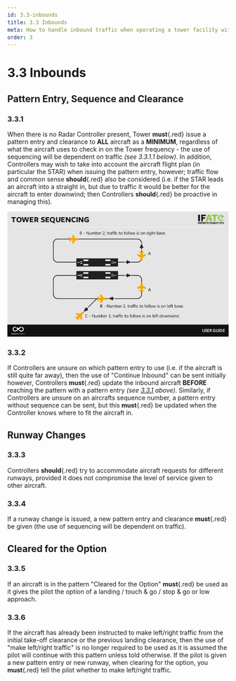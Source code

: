 ```yaml
---
id: 3.3-inbounds
title: 3.3 Inbounds
meta: How to handle inbound traffic when operating a tower facility within Infinite Flight.
order: 3
---
```


# 3.3 Inbounds



## Pattern Entry, Sequence and Clearance



### 3.3.1

When there is no Radar Controller present, Tower **must**{.red} issue a pattern entry and clearance to **ALL** aircraft as a **MINIMUM**, regardless of what the aircraft uses to check in on the Tower frequency - the use of sequencing will be dependent on traffic *(see 3.3.1.1 below)*. In addition, Controllers may wish to take into account the aircraft flight plan (in particular the STAR) when issuing the pattern entry, however; traffic flow and common sense **should**{.red} also be considered (i.e. if the STAR leads an aircraft into a straight in, but due to traffic it would be better for the aircraft to enter downwind; then Controllers **should**{.red} be proactive in managing this).



![Image 3.3.1.1 - Tower Sequencing](_images/manual/graphics/atc-tower-sequencing.jpg)



### 3.3.2

If Controllers are unsure on which pattern entry to use (i.e. if the aircraft is still quite far away), then the use of "Continue Inbound" can be sent initially however, Controllers **must**{.red} update the inbound aircraft **BEFORE** reaching the pattern with a pattern entry *(see [3.3.1](/guide/atc-manual/3.-tower/3.3-inbounds#3.3.1) above)*. Similarly, if Controllers are unsure on an aircrafts sequence number, a pattern entry without sequence can be sent, but this **must**{.red} be updated when the Controller knows where to fit the aircraft in.



## Runway Changes



### 3.3.3

Controllers **should**{.red} try to accommodate aircraft requests for different runways, provided it does not compromise the level of service given to other aircraft.



### 3.3.4

If a runway change is issued, a new pattern entry and clearance **must**{.red} be given (the use of sequencing will be dependent on traffic).



## Cleared for the Option



### 3.3.5    

If an aircraft is in the pattern "Cleared for the Option" **must**{.red} be used as it gives the pilot the option of a landing / touch & go / stop & go or low approach.



### 3.3.6

If the aircraft has already been instructed to make left/right traffic from the initial take-off clearance or the previous landing clearance, then the use of "make left/right traffic" is no longer required to be used as it is assumed the pilot will continue with this pattern unless told otherwise. If the pilot is given a new pattern entry or new runway, when clearing for the option, you **must**{.red} tell the pilot whether to make left/right traffic.
